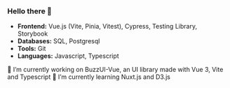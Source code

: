 ### Hello there 👋

- **Frontend:** Vue.js (Vite, Pinia, Vitest), Cypress, Testing Library, Storybook
- **Databases:** SQL, Postgresql
- **Tools:** Git
- **Languages:** Javascript, Typescript

🔭 I’m currently working on BuzzUI-Vue, an UI library made with Vue 3, Vite and Typescript
🌱 I’m currently learning Nuxt.js and D3.js

<!--
**CyprienF/cyprienf** is a ✨ _special_ ✨ repository because its `README.md` (this file) appears on your GitHub profile.

Here are some ideas to get you started:

- 🔭 I’m currently working on ...
- 🌱 I’m currently learning ...
- 👯 I’m looking to collaborate on ...
- 🤔 I’m looking for help with ...
- 💬 Ask me about ...
- 📫 How to reach me: ...
- 😄 Pronouns: ...
- ⚡ Fun fact: ...
-->
